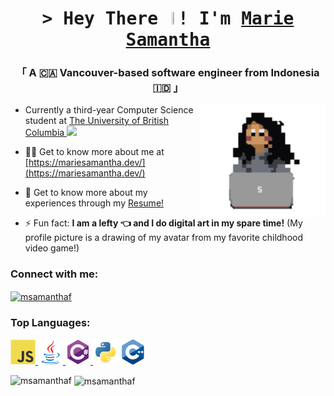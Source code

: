 <h1 align="center">  <samp>&gt; Hey There <img src="https://camo.githubusercontent.com/d552948e7884c41fde2d32b9221d79f0df2076c7d824aaab954ca93f53d95884/68747470733a2f2f6d656469612e67697068792e636f6d2f6d656469612f6876524a434c467a6361737252346961377a2f67697068792e676966" width="3%" height="3%"/>!  
                                            I'm 
                <b><a target="_blank" href="https://mariesamantha.dev/">Marie Samantha</a></b>
        </samp>
<h3 align="center">「 A 🇨🇦 Vancouver-based software engineer from Indonesia 🇮🇩 」</h3>
<img src="pixelsam.png" align="right" width="200" height="180"/>

- Currently a third-year Computer Science student at <a href="https://you.ubc.ca/ubc_programs/computer-science-vancouver-bsc/">The University of British Columbia </a><img src="https://media.giphy.com/media/fYSnHlufseco8Fh93Z/giphy.gif" width="30">

- 👨‍💻 Get to know more about me at [https://mariesamantha.dev/](https://mariesamantha.dev/)

- 📄 Get to know more about my experiences through my [Resume!](https://drive.google.com/file/d/1RqucbF4Oew7_ProuJ-erSDchIPsHieRH/view?usp=sharing)

- ⚡ Fun fact: **I am a lefty :point_left: and I do digital art in my spare time!** (My profile picture is a drawing of my avatar from my favorite childhood video game!)

<h3 align="left">Connect with me:</h3>
<p align="left">
<a href="https://linkedin.com/in/msamanthaf" target="blank"><img align="center" src="https://raw.githubusercontent.com/rahuldkjain/github-profile-readme-generator/master/src/images/icons/Social/linked-in-alt.svg" alt="msamanthaf" height="30" width="40" /></a>
</p>

<h3 align="left">Top Languages:</h3>
<p align="left"> <a href="https://developer.mozilla.org/en-US/docs/Web/JavaScript" target="_blank" rel="noreferrer"> <img src="https://raw.githubusercontent.com/devicons/devicon/master/icons/javascript/javascript-original.svg" alt="javascript" width="40" height="40"/> </a> <a href="https://www.java.com" target="_blank" rel="noreferrer"> <img src="https://raw.githubusercontent.com/devicons/devicon/master/icons/java/java-original.svg" alt="java" width="40" height="40"/> </a> <a href="https://www.python.org" target="_blank" rel="noreferrer"> <a href="https://www.w3schools.com/cs/" target="_blank" rel="noreferrer"> <img src="https://raw.githubusercontent.com/devicons/devicon/master/icons/csharp/csharp-original.svg" alt="csharp" width="40" height="40"/> </a> <img src="https://raw.githubusercontent.com/devicons/devicon/master/icons/python/python-original.svg" alt="python" width="40" height="40"/> </a> <a href="https://www.w3schools.com/cpp/" target="_blank" rel="noreferrer"> <img src="https://raw.githubusercontent.com/devicons/devicon/master/icons/cplusplus/cplusplus-original.svg" alt="cplusplus" width="40" height="40"/> </a>
</p>
<p><img align="left" src="https://github-readme-stats.vercel.app/api/top-langs?username=msamanthaf&show_icons=true&locale=en&layout=compact&hide=html,jupyter%20notebook&langs_count=8&bg_color=DEG,1F3B4D,100328&text_color=F5FBFF&ring_color=53D8B9&title_color=DABFDE" alt="msamanthaf" /></p>
<p>&nbsp;<img align="center" src="https://github-readme-stats.vercel.app/api?username=msamanthaf&show_icons=true&locale=en&bg_color=DEG,1F3B4D,100328&text_color=F5FBFF&ring_color=53D8B9&title_color=DABFDE&rank_icon=github" alt="msamanthaf" /></p>
